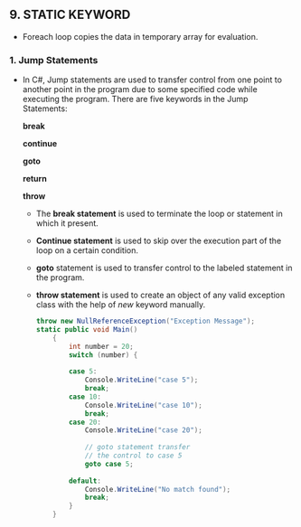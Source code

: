 ## 9. STATIC KEYWORD

- Foreach loop copies the data in temporary array for evaluation.

### 1. Jump Statements

- In C#, Jump statements are used to transfer control from one point to another point in the program due to some specified code while executing the program. There are five keywords in the Jump Statements:

  **break**

  **continue**

  **goto**

  **return**

  **throw**

  - The **break statement** is used to terminate the loop or statement in which it present.
  
  - **Continue statement** is used to skip over the execution part of the loop on a certain condition. 
  
  - **goto** statement is used to transfer control to the labeled statement in the program.
  
  - **throw statement**  is used to create an object of any valid exception class with the help of *new* keyword manually.
  
    ```C#
    throw new NullReferenceException("Exception Message"); 
    static public void Main() 
        { 
            int number = 20; 
            switch (number) { 
      
            case 5: 
                Console.WriteLine("case 5"); 
                break; 
            case 10: 
                Console.WriteLine("case 10"); 
                break; 
            case 20: 
                Console.WriteLine("case 20"); 
      
                // goto statement transfer  
                // the control to case 5 
                goto case 5; 
      
            default: 
                Console.WriteLine("No match found"); 
                break; 
            } 
        } 
    ```
  
    
  
    